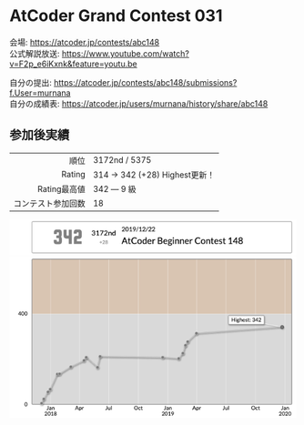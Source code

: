 # AtCoder Grand Contest 031

会場: https://atcoder.jp/contests/abc148  
公式解説放送: https://www.youtube.com/watch?v=F2p_e6iKxnk&feature=youtu.be

自分の提出: https://atcoder.jp/contests/abc148/submissions?f.User=murnana  
自分の成績表: https://atcoder.jp/users/murnana/history/share/abc148


## 参加後実績

|                    |                               |
| -----------------: | :---------------------------- |
|               順位 | 3172nd / 5375                 |
|             Rating | 314 → 342 (+28) Highest更新！ |
|       Rating最高値 | 342 ― 9 級                    |
| コンテスト参加回数 | 18                            |

![ratingStatus](./ratingStatus.png)
![ratingGraph](./ratingGraph.png)
